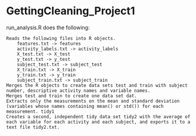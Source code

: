 GettingCleaning_Project1
========================
run_analysis.R does the following:

    Reads the following files into R objects.
        features.txt -> features
        activity_labels.txt -> activity_labels
        X_test.txt -> X_test
        y_test.txt -> y_test
        subject_test.txt -> subject_test
        X_train.txt -> X_train
        y_train.txt -> y_train
        subject_train.txt -> subject_train
    Merges the R objects to create data sets test and train with subject number, descriptive activity names and variable names.
    Merges test and train to create one data set dat.
    Extracts only the measurements on the mean and standard deviation (variables whose names containing mean() or std()) for each measurement. tidy1
    Creates a second, independent tidy data set tidy2 with the average of each variable for each activity and each subject, and exports it to a text file tidy2.txt.
